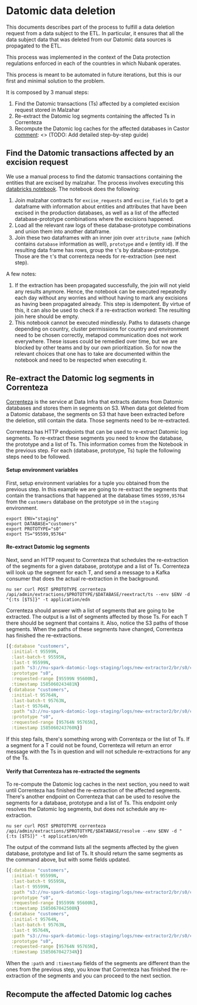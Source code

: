 # Datomic data deletion

This documents describes part of the process to fulfill a data deletion request from a data subject to the ETL. In particular, it ensures that all the data subject data that was deleted from our Datomic data sources is propagated to the ETL.

This process was implemented in the context of the Data protection regulations enforced in each of the countries in which Nubank operates.

This process is meant to be automated in future iterations, but this is our first and minimal solution to the problem.

[comment]: <> (TODO: An explanation of the entire data deletion process for Datomic sources is missing.)

It is composed by 3 manual steps:

1. Find the Datomic transactions (Ts) affected by a completed excision request stored in Malzahar
2. Re-extract the Datomic log segments containing the affected Ts in Correnteza
3. Recompute the Datomic log caches for the affected databases in Castor
[comment]: <> (TODO: Add detailed step-by-step guide)

## Find the Datomic transactions affected by an excision request

We use a manual process to find the datomic transactions containing the
entities that are excised by malzahar. The process involves executing this
[databricks notebook](https://nubank.cloud.databricks.com/#notebook/2862587).
The notebook does the following:

1. Join malzahar contracts for `excise_requests` and `excise_fields` to get
   a dataframe with information about entities and attributes that have been
   excised in the production databases, as well as a list of the affected
   database-prototype combinations where the excisions happened.
2. Load all the relevant raw logs of these database-prototype combinations and
   union them into another dataframe.
3. Join these two dataframes with an inner join over `attribute_name` (which
   contains `database` information as well), `prototype` and `e` (entity id). If
   the resulting data frame has rows, group the `t`'s by database-prototype.
   Those are the `t`'s that correnteza needs for re-extraction (see next step).

A few notes:

1. If the extraction has been propagated successfully, the join will not yield
   any results anymore. Hence, the notebook can be executed repeatedly each day
   without any worries and without having to mark any excisions as having been
   propagated already. This step is idempotent. By virtue of this, it can also
   be used to check if a re-extraction worked: The resulting join here should
   be empty.
2. This notebook cannot be executed mindlessly. Paths to datasets change
   depending on country, cluster permissions for country and environment need
   to be chosen correctly, metapod communication does not work everywhere.
   These issues could be remedied over time, but we are blocked by other teams
   and by our own prioritization. So for now the relevant choices that one has
   to take are documented within the notebook and need to be respected when
   executing it.


## Re-extract the Datomic log segments in Correnteza

[Correnteza](https://github.com/nubank/correnteza) is the service at
Data Infra that extracts datoms from Datomic databases and stores them
in segments on S3. When data got deleted from a Datomic database, the
segments on S3 that have been extracted before the deletion, still
contain the data. Those segments need to be re-extracted.

Correnteza has HTTP endpoints that can be used to re-extract Datomic
log segments. To re-extract these segments you need to know the
database, the prototype and a list of Ts. This information comes from
the Notebook in the previous step. For each (database, prototype, Ts)
tuple the following steps need to be followed.

#### Setup environment variables

First, setup environment variables for a tuple you obtained from the
previous step. In this example we are going to re-extract the segments
that contain the transactions that happened at the database times
`95599,95764` from the `customers` database on the prototype `s0` in
the `staging` environment.

``` shell
export ENV="staging"
export DATABASE="customers"
export PROTOTYPE="s0"
export TS="95599,95764"
```

#### Re-extract Datomic log segments

Next, send an HTTP request to Correnteza that schedules the
re-extraction of the segments for a given database, prototype and a
list of Ts. Correnteza will look up the segment for each T, and send a
message to a Kafka consumer that does the actual re-extraction in the
background.

```shell
nu ser curl POST $PROTOTYPE correnteza /api/admin/extractions/$PROTOTYPE/$DATABASE/reextract/ts --env $ENV -d "{:ts [$TS]}" -t application/edn
```

Correnteza should answer with a list of segments that are going to be
extracted. The output is a list of segments affected by those Ts. For
each T there should be segment that contains it. Also, notice the S3
paths of those segments. When the paths of these segments have
changed, Correnteza has finished the re-extractions.

```clojure
[{:database "customers",
  :initial-t 95599N,
  :last-batch-t 95595N,
  :last-t 95599N,
  :path "s3://nu-spark-datomic-logs-staging/logs/new-extractor2/br/s0/customers/ea25e93e-e14a-473b-b09a-83934ef2cd2a-95595-95599.avro",
  :prototype "s0",
  :requested-range [95599N 95600N],
  :timestamp 1585060243481N}
 {:database "customers",
  :initial-t 95764N,
  :last-batch-t 95763N,
  :last-t 95764N,
  :path "s3://nu-spark-datomic-logs-staging/logs/new-extractor2/br/s0/customers/3b0df555-794d-4ccf-89b7-a7152ba5d538-95763-95764.avro",
  :prototype "s0",
  :requested-range [95764N 95765N],
  :timestamp 1585060243760N}]
```

If this step fails, there's something wrong with Correnteza or the
list of Ts. If a segment for a T could not be found, Correnteza will
return an error message with the Ts in question and will not schedule
re-extractions for any of the Ts.

#### Verify that Correnteza has re-extracted the segments

To re-compute the Datomic log caches in the next section, you need to
wait until Correnteza has finished the re-extraction of the affected
segments. There's another endpoint on Correnteza that can be used to
resolve the segments for a database, prototype and a list of Ts. This
endpoint only resolves the Datomic log segments, but does not schedule
any re-extraction.

```shell
nu ser curl POST $PROTOTYPE correnteza /api/admin/extractions/$PROTOTYPE/$DATABASE/resolve --env $ENV -d "{:ts [$TS]}" -t application/edn
```

The output of the command lists all the segments affected by the given
database, prototype and list of Ts. It should return the same segments
as the command above, but with some fields updated.

```clojure
[{:database "customers",
  :initial-t 95599N,
  :last-batch-t 95595N,
  :last-t 95599N,
  :path "s3://nu-spark-datomic-logs-staging/logs/new-extractor2/br/s0/customers/1dfe311c-0a94-459b-851a-f305f5ea1f58-95595-95599.avro",
  :prototype "s0",
  :requested-range [95599N 95600N],
  :timestamp 1585067042508N}
 {:database "customers",
  :initial-t 95764N,
  :last-batch-t 95763N,
  :last-t 95764N,
  :path "s3://nu-spark-datomic-logs-staging/logs/new-extractor2/br/s0/customers/42cd74d0-2c3a-45be-89a1-1612ce9cbc82-95763-95764.avro",
  :prototype "s0",
  :requested-range [95764N 95765N],
  :timestamp 1585067042734N}]
```

When the `:path` and `:timestamp` fields of the segments are different
than the ones from the previous step, you know that Correnteza has
finished the re-extraction of the segments and you can proceed to the
next section.

## Recompute the affected Datomic log caches

[comment]: <> (TODO: Add detailed step-by-step guide)
